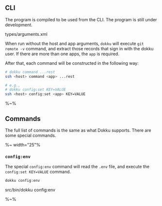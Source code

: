 ## CLI

The program is compiled to be used from the CLI. The program is still under development.

<argufy>types/arguments.xml</argufy>

When run without the host and app arguments, `dokku` will execute `git remote -v` command, and extract those records that sign in with the dokku user. If there are more than one apps, the `app` is required.

After that, each command will be constructed in the following way:

```sh
# dokku command ...rest
ssh <host> command <app> ...rest

# e.g.,
# dokku config:set KEY=VALUE
ssh <host> config:set <app> KEY=VALUE
```

%~%

## Commands

The full list of commands is the same as what Dokku supports. There are some special commands.

%~ width="25"%

### `config:env`

The special `config:env` command will read the `.env` file, and execute the `config:set KEY=VALUE` command.

```sh
dokku config:env
```

<!-- requires git remote: dokku   dokku@artd.eco:example (push) -->

<fork>src/bin/dokku config:env</fork>

%~%